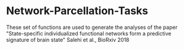 # Network-Parcellation-Tasks
These set of functions are used to generate the analyses of the paper "State-specific individualized functional networks form a predictive signature of brain state" Salehi et al., BioRxiv 2018
